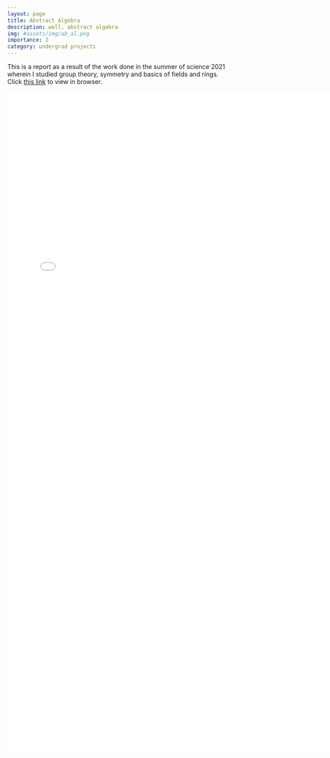 ```yaml
---
layout: page
title: Abstract Algebra
description: well, abstract algebra
img: #assets/img/ab_al.png
importance: 2
category: undergrad projects
---
```


This is a report as a result of the work done in the summer of science 2021 wherein I studied group theory, symmetry and basics of fields and rings. Click [this link](https://siddhant-midha.github.io/assets/pdf/project_pdf/sos21/sos21_report.pdf) to view in browser. 

<embed src="/assets/pdf/project_pdf/sos21/sos21_report.pdf" type="application/pdf" width="750" height="1500">
